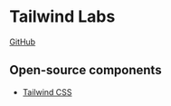 # Tailwind Labs

[GitHub](https://github.com/tailwindlabs)

## Open-source components

* [Tailwind CSS](tailwind-css.md)
